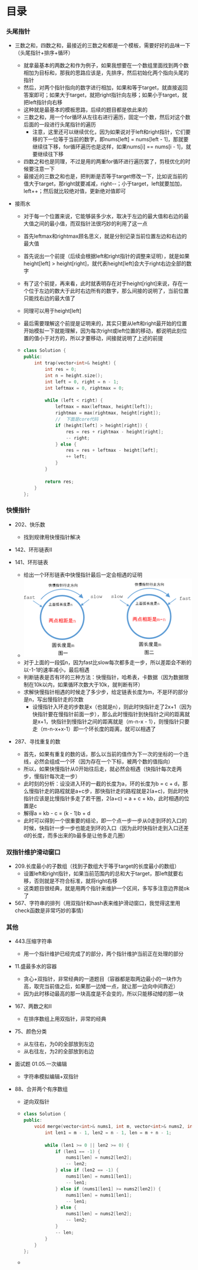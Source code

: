 # 目录



### 头尾指针

- 三数之和，四数之和，最接近的三数之和都是一个模板，需要好好的品味一下（头尾指针+排序+循环）
  - 就拿最基本的两数之和作为例子，如果我想要在一个数组里面找到两个数相加为目标和，那我的思路应该是，先排序，然后初始化两个指向头尾的指针
  - 然后，对两个指针指向的数字进行相加，如果和等于target，就直接返回答案即可；如果大于target，就把right指针向左移；如果小于target，就把left指针向右移
  - 这种就是最基本的模板思路，后续的题目都是依此来的
  - 三数之和，用一个for循环从左往右进行遍历，固定一个数，然后对这个数后面的一段进行头尾指针的遍历
    - 注意，这里还可以继续优化，因为如果说对于left和right指针，它们要移的下一位等于当前的数字，即nums[left] = nums[left - 1]，那就要继续往下移，for循环遍历也是这样，如果nums[i] == nums[i - 1]，就要继续往下移
  - 四数之和也是同理，不过是用的两重for循环进行遍历罢了，剪枝优化的时候要注意一下
  - 最接近的三数之和也是，把判断是否等于target修改一下，比如说当前的值大于target，那right就要减减，right--；小于target，left就要加加，left++；然后就比较绝对值，更新绝对值即可
  
- 接雨水
  - 对于每一个位置来说，它能够装多少水，取决于左边的最大值和右边的最大值之间的最小值，而双指针法很巧妙的利用了这一点
  
  - 首先leftmax和rightmax顾名思义，就是分别记录当前位置左边和右边的最大值
  
  - 首先说出一个前提（后续会根据left和right指针的调整来证明），就是如果height[left] > height[right]，就代表height[left]会大于right右边全部的数字
  
  - 有了这个前提，再来看，此时就表明存在对于height[right]来说，存在一个位于左边的数大于此时右边所有的数字，那么间接的说明了，当前位置只能找右边的最大值了
  
  - 同理可以用于height[left]
  
  - 最后需要理解这个前提是证明来的，其实只要从left和right最开始的位置开始模拟一下就能理解，因为每次right或left位置的移动，都说明此刻位置的值小于对方的，所以才要移动，间接就说明了上述的前提
  
  - ```cpp
    class Solution {
    public:
        int trap(vector<int>& height) {
            int res = 0;
            int n = height.size();
            int left = 0, right = n - 1;
            int leftmax = 0, rightmax = 0;
    
            while (left < right) {
                leftmax = max(leftmax, height[left]);
                rightmax = max(rightmax, height[right]);
                //	下面是core代码
                if (height[left] > height[right]) {
                    res = res + rightmax - height[right];
                    -- right;
                } else {
                    res = res + leftmax - height[left];
                    ++ left;
                }
            }
    
            return res;
        }
    };
    ```







### 快慢指针

- 202、快乐数
  - 找到规律用快慢指针解决
- 142、环形链表II
- 141、环形链表
  - 给出一个环形链表中快慢指针最后一定会相遇的证明
  - ![](image/环形链表_快慢指针.png)
  - 对于上面的一段弧n，因为fast比slow每次都多走一步，所以差距会不断的以-1-1的速率减小，最后相遇
  - 判断链表是否有环的三种方法：快慢指针，哈希表，卡数据（因为数据限制在10k以内，如果循环次数大于10k，就判断有环）
  - 求解快慢指针相遇的时候走了多少步，给定链表长度为m，不是环的部分是n，写出慢指针走的次数
    - 设慢指针入环走的步数是x（也就是n），则此时快指针走了2x+1（因为快指针要在慢指针前面一步），那么此时慢指针到快指针之间的距离就是x+1，快指针到慢指针之间的距离就是（m-n-x - 1），则慢指针只要走（m-n-x+x-1）即一个环长度的距离，就可以相遇了

- 287、寻找重复的数
  - 首先，如果有重复的数的话，那么以当前的值作为下一次的坐标的一个连线，必然会组成一个环（因为存在一个下标，被两个数的值指向）
  - 所以，如果快慢指针从0开始往后走，就必然会相遇（快指针每次走两步，慢指针每次走一步）
  - 此时刻的分析：设没进入环的一截的长度为a，环的长度为b = c + d，那么慢指针走的路程就是a+c步，那快指针走的路程就是2(a+c)，则此时快指针应该是比慢指针多走了若干圈，2(a+c) = a + c + kb，此时相遇的位置是c
  - 解得a = kb - c = (k - 1)b + d
  - 此时可以得到一个很重要的结论，即一个点一步一步从0走到环的入口的时候，快指针一步一步也能走到环的入口（因为此时快指针走到入口还差d的长度，而多出来的b最多是让他多走几圈）




### 双指针维护滑动窗口

- 209.长度最小的子数组（找到子数组大于等于target的长度最小的数组）
  - 设置left和right指针，如果当前范围内的总和大于target，那left就要右移，否则就是不符合标准，就将right右移
  - 这类题目很经典，就是用两个指针来维护一个区间，多写多注意边界就ok了
- 567、字符串的排列（用双指针和hash表来维护滑动窗口，我觉得这里用check函数是非常巧妙的事情）



### 其他

- 443.压缩字符串
  - 用一个指针维护已经完成了的部分，两个指针维护当前正在处理的部分
  
- 11.盛最多水的容器
  - 贪心+双指针，非常经典的一道题目（容器都是取两边最小的一块作为高，取完当前值之后，如果那一边矮一点，就让那一边向中间靠近）
  - 因为此时移动最高的那一块高度是不会变的，所以只能移动矮的那一块
  
- 167、两数之和II
  - 在排序数组上用双指针，非常的经典
  
- 75、颜色分类
  - 从左往右，为0的全部放到左边
  - 从右往左，为2的全部放到右边
  
- 面试题 01.05.一次编辑
  - 字符串模拟编辑+双指针
  
- 88、合并两个有序数组

  - 逆向双指针

  - ```cpp
    class Solution {
    public:
        void merge(vector<int>& nums1, int m, vector<int>& nums2, int n) {
            int len1 = m - 1, len2 = n - 1, len = m + n - 1;
            
            while (len1 >= 0 || len2 >= 0) {
                if (len1 == -1) {
                    nums1[len] = nums2[len2];
                    -- len2;
                } else if (len2 == -1) {
                    nums1[len] = nums1[len1];
                    -- len1;
                } else if (nums1[len1] >= nums2[len2]) {
                    nums1[len] = nums1[len1];
                    -- len1;
                } else {
                    nums1[len] = nums2[len2];
                    -- len2;
                }
                -- len;
            }
        }
    };
    ```

  - 